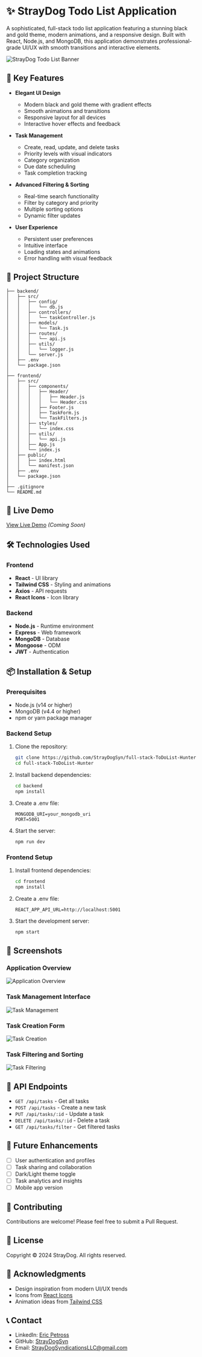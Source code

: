 # ✨ StrayDog Todo List Application

A sophisticated, full-stack todo list application featuring a stunning black and gold theme, modern animations, and a responsive design. Built with React, Node.js, and MongoDB, this application demonstrates professional-grade UI/UX with smooth transitions and interactive elements.

![StrayDog Todo List Banner](./frontend/src/assets/app-preview.png)

## 🌟 Key Features

- **Elegant UI Design**
  - Modern black and gold theme with gradient effects
  - Smooth animations and transitions
  - Responsive layout for all devices
  - Interactive hover effects and feedback

- **Task Management**
  - Create, read, update, and delete tasks
  - Priority levels with visual indicators
  - Category organization
  - Due date scheduling
  - Task completion tracking

- **Advanced Filtering & Sorting**
  - Real-time search functionality
  - Filter by category and priority
  - Multiple sorting options
  - Dynamic filter updates

- **User Experience**
  - Persistent user preferences
  - Intuitive interface
  - Loading states and animations
  - Error handling with visual feedback

## 📁 Project Structure

```text
├── backend/
│   ├── src/
│   │   ├── config/
│   │   │   └── db.js
│   │   ├── controllers/
│   │   │   └── taskController.js
│   │   ├── models/
│   │   │   └── Task.js
│   │   ├── routes/
│   │   │   └── api.js
│   │   ├── utils/
│   │   │   └── logger.js
│   │   └── server.js
│   ├── .env
│   └── package.json
│
├── frontend/
│   ├── src/
│   │   ├── components/
│   │   │   ├── Header/
│   │   │   │   ├── Header.js
│   │   │   │   └── Header.css
│   │   │   ├── Footer.js
│   │   │   ├── TaskForm.js
│   │   │   └── TaskFilters.js
│   │   ├── styles/
│   │   │   └── index.css
│   │   ├── utils/
│   │   │   └── api.js
│   │   ├── App.js
│   │   └── index.js
│   ├── public/
│   │   ├── index.html
│   │   └── manifest.json
│   ├── .env
│   └── package.json
│
├── .gitignore
└── README.md
```

## 🚀 Live Demo

[View Live Demo](https://straydogtodo.netlify.app) *(Coming Soon)*

## 🛠️ Technologies Used

### Frontend
- **React** - UI library
- **Tailwind CSS** - Styling and animations
- **Axios** - API requests
- **React Icons** - Icon library

### Backend
- **Node.js** - Runtime environment
- **Express** - Web framework
- **MongoDB** - Database
- **Mongoose** - ODM
- **JWT** - Authentication

## 📦 Installation & Setup

### Prerequisites
- Node.js (v14 or higher)
- MongoDB (v4.4 or higher)
- npm or yarn package manager

### Backend Setup
1. Clone the repository:
   ```bash
   git clone https://github.com/StrayDogSyn/full-stack-ToDoList-Hunter.git
   cd full-stack-ToDoList-Hunter
   ```

2. Install backend dependencies:
   ```bash
   cd backend
   npm install
   ```

3. Create a .env file:
   ```env
   MONGODB_URI=your_mongodb_uri
   PORT=5001
   ```

4. Start the server:
   ```bash
   npm run dev
   ```

### Frontend Setup
1. Install frontend dependencies:
   ```bash
   cd frontend
   npm install
   ```

2. Create a .env file:
   ```env
   REACT_APP_API_URL=http://localhost:5001
   ```

3. Start the development server:
   ```bash
   npm start
   ```

## 📱 Screenshots

### Application Overview
![Application Overview](./frontend/src/assets/screenshots/Screenshot%20(38).png)

### Task Management Interface
![Task Management](./frontend/src/assets/screenshots/Screenshot%20(39).png)

### Task Creation Form
![Task Creation](./frontend/src/assets/screenshots/Screenshot%20(40).png)

### Task Filtering and Sorting
![Task Filtering](./frontend/src/assets/screenshots/Screenshot%20(41).png)

## 🔄 API Endpoints

- `GET /api/tasks` - Get all tasks
- `POST /api/tasks` - Create a new task
- `PUT /api/tasks/:id` - Update a task
- `DELETE /api/tasks/:id` - Delete a task
- `GET /api/tasks/filter` - Get filtered tasks

## 🎯 Future Enhancements

- [ ] User authentication and profiles
- [ ] Task sharing and collaboration
- [ ] Dark/Light theme toggle
- [ ] Task analytics and insights
- [ ] Mobile app version

## 🤝 Contributing

Contributions are welcome! Please feel free to submit a Pull Request.

## 📄 License

Copyright © 2024 StrayDog. All rights reserved.

## 🙏 Acknowledgments

- Design inspiration from modern UI/UX trends
- Icons from [React Icons](https://react-icons.github.io/react-icons/)
- Animation ideas from [Tailwind CSS](https://tailwindcss.com/)

## 📞 Contact

- LinkedIn: [Eric Petross](https://www.linkedin.com/in/eric-petross)
- GitHub: [StrayDogSyn](https://github.com/StrayDogSyn)
- Email: StrayDogSyndicationsLLC@gmail.com
